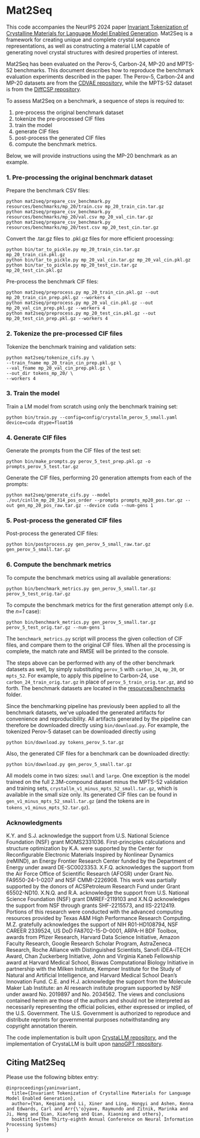 Mat2Seq
==========
This code accompanies the NeurIPS 2024 paper [Invariant Tokenization of Crystalline Materials for Language Model Enabled Generation](https://openreview.net/forum?id=18FGRNd0wZ).
Mat2Seq is a framework for creating unique and complete crystal sequence representations, as well as constructing a material LLM capable of generating novel crystal structures with desired properties of interest.

Mat2Seq has been evaluated on the Perov-5, Carbon-24, MP-20 and MPTS-52 benchmarks. This document describes how to 
reproduce the benchmark evaluation experiments described in the paper. The Perov-5, Carbon-24 and MP-20 datasets are
from the [CDVAE repository](https://github.com/txie-93/cdvae/tree/f857f598d6f6cca5dc1ea0582d228f12dcc2c2ea/data), 
while the MPTS-52 dataset is from the 
[DiffCSP repository](https://github.com/jiaor17/DiffCSP/tree/fd6f48cef306193c0fb678db785424abcdad6dfd/data).

To assess Mat2Seq on a benchmark, a sequence of steps is required to: 
1. pre-process the original benchmark dataset
2. tokenize the pre-processed CIF files
3. train the model
4. generate CIF files
5. post-process the generated CIF files
6. compute the benchmark metrics.

Below, we will provide instructions using the MP-20 benchmark as an example.

### 1. Pre-processing the original benchmark dataset

Prepare the benchmark CSV files:
```shell
python mat2seq/prepare_csv_benchmark.py resources/benchmarks/mp_20/train.csv mp_20_train_cin.tar.gz
python mat2seq/prepare_csv_benchmark.py resources/benchmarks/mp_20/val.csv mp_20_val_cin.tar.gz
python mat2seq/prepare_csv_benchmark.py resources/benchmarks/mp_20/test.csv mp_20_test_cin.tar.gz
```

Convert the .tar.gz files to .pkl.gz files for more efficient processing: 
```shell
python bin/tar_to_pickle.py mp_20_train_cin.tar.gz mp_20_train_cin.pkl.gz
python bin/tar_to_pickle.py mp_20_val_cin.tar.gz mp_20_val_cin.pkl.gz
python bin/tar_to_pickle.py mp_20_test_cin.tar.gz mp_20_test_cin.pkl.gz
```

Pre-process the benchmark CIF files:
```shell
python mat2seq/preprocess.py mp_20_train_cin.pkl.gz --out mp_20_train_cin_prep.pkl.gz --workers 4
python mat2seq/preprocess.py mp_20_val_cin.pkl.gz --out mp_20_val_cin_prep.pkl.gz --workers 4
python mat2seq/preprocess.py mp_20_test_cin.pkl.gz --out mp_20_test_cin_prep.pkl.gz --workers 4
```

### 2. Tokenize the pre-processed CIF files

Tokenize the benchmark training and validation sets:
```shell
python mat2seq/tokenize_cifs.py \
--train_fname mp_20_train_cin_prep.pkl.gz \
--val_fname mp_20_val_cin_prep.pkl.gz \
--out_dir tokens_mp_20/ \
--workers 4
```



### 3. Train the model

Train a LM model from scratch using only the benchmark training set:
```shell
python bin/train.py --config=config/crystallm_perov_5_small.yaml device=cuda dtype=float16
```

### 4. Generate CIF files

Generate the prompts from the CIF files of the test set:
```shell
python bin/make_prompts.py perov_5_test_prep.pkl.gz -o prompts_perov_5_test.tar.gz
```

Generate the CIF files, performing 20 generation attempts from each of the prompts: 
```shell
python mat2seq/generate_cifs.py --model ./out/cinllm_mp_20_314_pos_order --prompts prompts_mp20_pos.tar.gz --out gen_mp_20_pos_raw.tar.gz --device cuda --num-gens 1
```

### 5. Post-process the generated CIF files

Post-process the generated CIF files:
```shell
python bin/postprocess.py gen_perov_5_small_raw.tar.gz gen_perov_5_small.tar.gz
```

### 6. Compute the benchmark metrics

To compute the benchmark metrics using all available generations:
```shell
python bin/benchmark_metrics.py gen_perov_5_small.tar.gz perov_5_test_orig.tar.gz
```

To compute the benchmark metrics for the first generation attempt only (i.e. the _n=1_ case):
```shell
python bin/benchmark_metrics.py gen_perov_5_small.tar.gz perov_5_test_orig.tar.gz --num-gens 1
```

The `benchmark_metrics.py` script will process the given collection of CIF files, and compare them to the original CIF 
files. When all the processing is complete, the match rate and RMSE will be printed to the console.

The steps above can be performed with any of the other benchmark datasets as well, by simply substituting `perov_5` 
with `carbon_24`, `mp_20`, or `mpts_52`. For example, to apply this pipeline to Carbon-24, use 
`carbon_24_train_orig.tar.gz` in place of `perov_5_train_orig.tar.gz`, and so forth. The benchmark datasets are located 
in the [resources/benchmarks](resources/benchmarks) folder.

Since the benchmarking pipeline has previously been applied to all the benchmark datasets, we've uploaded the generated 
artifacts for convenience and reproducibility. All artifacts generated by the pipeline can therefore be downloaded 
directly using `bin/download.py`. For example, the tokenized Perov-5 dataset can be downloaded directly using
```shell
python bin/download.py tokens_perov_5.tar.gz
```
Also, the generated CIF files for a benchmark can be downloaded directly:
```shell
python bin/download.py gen_perov_5_small.tar.gz
```

All models come in two sizes: `small` and `large`. One exception is the model trained on the full 2.3M-compound dataset 
minus the MPTS-52 validation and training sets, `crystallm_v1_minus_mpts_52_small.tar.gz`, which is available in the 
small size only. Its generated CIF files can be found in `gen_v1_minus_mpts_52_small.tar.gz` (and the tokens are in 
`tokens_v1_minus_mpts_52.tar.gz`).

### Acknowledgments
K.Y. and S.J. acknowledge the support from U.S. National Science Foundation (NSF) grant MOMS2331036. First-principles calculations and structure optimization by K.A. were supported by the Center for Reconfigurable Electronic Materials Inspired by Nonlinear Dynamics (reMIND), an Energy Frontier Research Center funded by the Department of Energy under award DE-SC0023353. X.F.Q. acknowledges the support from the Air Force Office of Scientific Research (AFOSR) under Grant No. FA9550-24-1-0207 and NSF CMMI-2226908. This work was partially supported by the donors of ACSPetroleum Research Fund under Grant 65502-ND10. X.N.Q. and R.A. acknowledge the support from U.S. National Science Foundation (NSF) grant DMREF-2119103 and X.N.Q acknowledges the support from NSF through grants SHF-2215573, and IIS-2212419. Portions of this research were conducted with the advanced computing resources provided by Texas A&M High Performance Research Computing. M.Z. gratefully acknowledges the support of NIH R01-HD108794, NSF CAREER 2339524, US DoD FA8702-15-D-0001, ARPA-H BDF Toolbox, awards from Pfizer Research, Harvard Data Science Initiative, Amazon Faculty Research, Google Research Scholar Program, AstraZeneca Research, Roche Alliance with Distinguished Scientists, Sanofi iDEA-iTECH Award, Chan Zuckerberg Initiative, John and Virginia Kaneb Fellowship award at Harvard Medical School, Biswas Computational Biology Initiative in partnership with the Milken Institute, Kempner Institute for the Study of Natural and Artificial Intelligence, and Harvard Medical School Dean’s Innovation Fund. C.E. and H.J. acknowledge the support from the Molecule Maker Lab Institute: an AI research institute program supported by NSF under award No. 2019897 and No. 2034562. The views and conclusions contained herein are those of the authors and should not be interpreted as necessarily representing the official policies, either expressed or implied, of the U.S. Government. The U.S. Government is authorized to reproduce and distribute reprints for governmental purposes notwithstanding any copyright annotation therein.

The code implementation is built upon [CrystaLLM repository](https://github.com/lantunes/CrystaLLM), and the implementation of CrystaLLM is built upon [nanoGPT repository](https://github.com/karpathy/nanoGPT).


## Citing Mat2Seq

Please use the following bibtex entry:
```
@inproceedings{yaninvariant,
  title={Invariant Tokenization of Crystalline Materials for Language Model Enabled Generation},
  author={Yan, Keqiang and Li, Xiner and Ling, Hongyi and Ashen, Kenna and Edwards, Carl and Arr{\'o}yave, Raymundo and Zitnik, Marinka and Ji, Heng and Qian, Xiaofeng and Qian, Xiaoning and others},
  booktitle={The Thirty-eighth Annual Conference on Neural Information Processing Systems}
}
```
